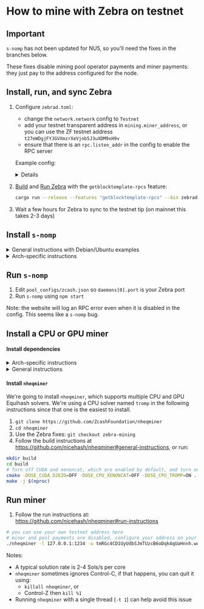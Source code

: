 # How to mine with Zebra on testnet

## Important

`s-nomp` has not been updated for NU5, so you'll need the fixes in the branches below.

These fixes disable mining pool operator payments and miner payments: they just pay to the address configured for the node.

## Install, run, and sync Zebra

1. Configure `zebrad.toml`:

    - change the `network.network` config to `Testnet`
    - add your testnet transparent address in `mining.miner_address`, or you can use the ZF testnet address `t27eWDgjFYJGVXmzrXeVjnb5J3uXDM9xH9v`
    - ensure that there is an `rpc.listen_addr` in the config to enable the RPC server

    Example config:
    <details>

    ```console
    [consensus]
    checkpoint_sync = true
    debug_skip_parameter_preload = false

    [mempool]
    eviction_memory_time = '1h'
    tx_cost_limit = 80000000

    [metrics]

    [network]
    crawl_new_peer_interval = '1m 1s'
    initial_mainnet_peers = [
        'dnsseed.z.cash:8233',
        'dnsseed.str4d.xyz:8233',
        'mainnet.seeder.zfnd.org:8233',
        'mainnet.is.yolo.money:8233',
    ]
    initial_testnet_peers = [
        'dnsseed.testnet.z.cash:18233',
        'testnet.seeder.zfnd.org:18233',
        'testnet.is.yolo.money:18233',
    ]
    listen_addr = '0.0.0.0:18233'
    network = 'Testnet'
    peerset_initial_target_size = 25

    [rpc]
    debug_force_finished_sync = false
    parallel_cpu_threads = 1
    listen_addr = '127.0.0.1:18232'

    [state]
    cache_dir = '/home/ar/.cache/zebra'
    delete_old_database = true
    ephemeral = false

    [sync]
    checkpoint_verify_concurrency_limit = 1000
    download_concurrency_limit = 50
    full_verify_concurrency_limit = 20
    parallel_cpu_threads = 0

    [tracing]
    buffer_limit = 128000
    force_use_color = false
    use_color = true
    use_journald = false

    [mining]
    miner_address = 't27eWDgjFYJGVXmzrXeVjnb5J3uXDM9xH9v'
    ```

    </details>

2. [Build](https://github.com/ZcashFoundation/zebra#build-instructions) and [Run Zebra](https://zebra.zfnd.org/user/run.html) with the `getblocktemplate-rpcs` feature:
    ```sh
    cargo run --release --features "getblocktemplate-rpcs" --bin zebrad -- -c zebrad.toml
    ```
3. Wait a few hours for Zebra to sync to the testnet tip (on mainnet this takes 2-3 days)

## Install `s-nomp`

<details><summary>General instructions with Debian/Ubuntu examples</summary>
    
#### Install dependencies

1. Install `redis` and run it on the default port: <https://redis.io/docs/getting-started/>

    ```sh
    sudo apt install lsb-release
    curl -fsSL https://packages.redis.io/gpg | sudo gpg --dearmor -o /usr/share/keyrings/redis-archive-keyring.gpg

    echo "deb [signed-by=/usr/share/keyrings/redis-archive-keyring.gpg] https://packages.redis.io/deb $(lsb_release -cs) main" | sudo tee /etc/apt/sources.list.d/redis.list

    sudo apt-get update
    sudo apt-get install redis
    redis-server
    ```

2. Install and activate a node version manager (e.g. [`nodenv`](https://github.com/nodenv/nodenv#installation) or [`nvm`](https://github.com/nvm-sh/nvm#installing-and-updating))
3. Install `boost` and `libsodium` development libraries

    ```sh
    sudo apt install libboost-all-dev
    sudo apt install libsodium-dev
    ```

#### Install `s-nomp`

1. `git clone https://github.com/ZcashFoundation/s-nomp`
2. `cd s-nomp`
3. Use the Zebra fixes: `git checkout zebra-mining`
4. Use node 8.11.0:

    ```sh
    nodenv install 8.11.0
    nodenv local 8.11.0
    ```

    or

    ```sh
    nvm install 8.11.0
    nvm use 8.11.0
    ```

5. Update dependencies and install:

    ```sh
    export CXXFLAGS="-std=gnu++17"
    npm update
    npm install
    ```

</details>

<details><summary>Arch-specific instructions</summary>
    
#### Install dependencies

1. Install [`redis`](https://redis.io/docs/getting-started/) and run it on the default port:

    ```sh
    sudo pacman -S redis
    sudo systemctl start redis
    ```

2. Install and activate [`nvm`](https://github.com/nvm-sh/nvm#installing-and-updating):

    ```sh
    sudo pacman -S nvm
    unset npm_config_prefix
    source /usr/share/nvm/init-nvm.sh
    ```

3. Install `boost` and `libsodium` development libraries:

    ```sh
    sudo pacman -S boost libsodium
    ```

#### Install `s-nomp`

1. `git clone https://github.com/ZcashFoundation/s-nomp && cd s-nomp`

2. Use the Zebra configs: `git checkout zebra-mining`

3. Use node 8.11.0:

    ```sh
    nvm install 8.11.0
    nvm use 8.11.0
    ```

4. Update dependencies and install:

    ```sh
    npm update
    npm install
    ```

</details>

## Run `s-nomp`

1. Edit `pool_configs/zcash.json` so `daemons[0].port` is your Zebra port
2. Run `s-nomp` using `npm start`

Note: the website will log an RPC error even when it is disabled in the config. This seems like a `s-nomp` bug.

## Install a CPU or GPU miner

#### Install dependencies

<details><summary>Arch-specific instructions</summary>

```sh
sudo pacman -S cmake
```

</details>

<details><summary>General instructions</summary>

1. Install a statically compiled `boost` and `icu`.
2. Install `cmake`.

</details>

#### Install `nheqminer`

We're going to install `nheqminer`, which supports multiple CPU and GPU Equihash
solvers. We're using a CPU solver named `tromp` in the following instructions
since that one is the easiest to install.

1. `git clone https://github.com/ZcashFoundation/nheqminer`
2. `cd nheqminer`
3. Use the Zebra fixes: `git checkout zebra-mining`
4. Follow the build instructions at
   <https://github.com/nicehash/nheqminer#general-instructions>, or run:

```sh
mkdir build
cd build
# Turn off CUDA and xenoncat, which are enabled by default, and turn on tromp instead.
cmake -DUSE_CUDA_DJEZO=OFF -DUSE_CPU_XENONCAT=OFF -DUSE_CPU_TROMP=ON ..
make -j $(nproc)
```

## Run miner

1. Follow the run instructions at: <https://github.com/nicehash/nheqminer#run-instructions>

```sh
# you can use your own testnet address here
# miner and pool payments are disabled, configure your address on your node to get paid
./nheqminer -l 127.0.0.1:1234 -u tmRGc4CD1UyUdbSJmTUzcB6oDqk4qUaHnnh.worker1 -t 1
```

Notes:

-   A typical solution rate is 2-4 Sols/s per core
-   `nheqminer` sometimes ignores Control-C, if that happens, you can quit it using:
    -   `killall nheqminer`, or
    -   Control-Z then `kill %1`
-   Running `nheqminer` with a single thread (`-t 1`) can help avoid this issue

